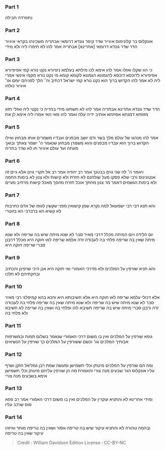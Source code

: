 
### Part 1
נתפרדה חבילה

### Part 2
אונקלוס בר קלונימוס איגייר שדר קיסר גונדא דרומאי אבתריה משכינהו בקראי איגיור הדר שדר גונדא דרומאי [אחרינא] אבתריה אמר להו לא תימרו ליה ולא מידי

### Part 3
כי הוו שקלו ואזלו אמר להו אימא לכו מילתא בעלמא ניפיורא נקט נורא קמי אפיפיורא אפיפיורא לדוכסא דוכסא להגמונא הגמונא לקומא קומא מי נקט נורא מקמי אינשי אמרי ליה לא אמר להו הקדוש ברוך הוא נקט נורא קמי ישראל דכתיב וה׳ הלך לפניהם יומם וגו׳ איגיור כולהו

### Part 4
הדר שדר גונדא אחרינא אבתריה אמר להו לא תשתעו מידי בהדיה כי נקטי ליה ואזלי חזא מזוזתא דמנחא אפתחא אותיב ידיה עלה ואמר להו מאי האי אמרו ליה אימא לן את

### Part 5
אמר להו מנהגו של עולם מלך בשר ודם יושב מבפנים ועבדיו משמרים אותו מבחוץ ואילו הקדוש ברוך הוא עבדיו מבפנים והוא משמרן מבחוץ שנאמר ה׳ ישמר צאתך ובואך מעתה ועד עולם איגיור תו לא שדר בתריה

### Part 6
ויאמר ה׳ לה שני גוים בבטנך אמר רב יהודה אמר רב אל תקרי גוים אלא גיים זה אנטונינוס ורבי שלא פסקו מעל שולחנם לא חזרת ולא קישות ולא צנון לא בימות החמה ולא בימות הגשמים דאמר מר צנון מחתך אוכל חזרת מהפך מאכל קישות מרחיב מעיים

### Part 7
והא תנא דבי רבי ישמעאל למה נקרא שמן קישואין מפני שקשין לגופו של אדם כחרבות לא קשיא הא ברברבי הא בזוטרי

### Part 8
יום הלידה ויום המיתה מכלל דרבי מאיר סבר לא שנא מיתה שיש בה שריפה ולא שנא מיתה שאין בה שריפה פלחי בה לעבודה זרה אלמא שריפה לאו חוקה היא מכלל דרבנן סברי שריפה חוקה היא

### Part 9
והא תניא שורפין על המלכים ולא מדרכי האמורי ואי חוקה היא אנן היכי שרפינן והכתיב ובחקתיהם לא תלכו

### Part 10
אלא דכולי עלמא שריפה לאו חוקה היא אלא חשיבותא היא והכא בהא קמיפלגי רבי מאיר סבר לא שנא מיתה שיש בה שריפה ולא שנא מיתה שאין בה שריפה פלחי בה לעבודה זרה ורבנן סברי מיתה שיש בה שריפה חשיבא להו ופלחי בה ושאין בה שריפה לא חשיבא ולא פלחי בה

### Part 11
גופא שורפין על המלכים ואין בו משום דרכי האמורי שנאמר בשלום תמות ובמשרפות אבותיך המלכים וגו׳ וכשם ששורפין על המלכים כך שורפין על הנשיאים

### Part 12
ומה הם שורפין על המלכים מיטתן וכלי תשמישן ומעשה שמת רבן גמליאל הזקן ושרף עליו אונקלוס הגר שבעים מנה צורי והאמרת מה הן שורפין עליהם מיטתן וכלי תשמישן אימא בשבעים מנה צורי

### Part 13
ומידי אחרינא לא והתניא עוקרין על המלכים ואין בו משום דרכי האמורי אמר רב פפא סוס שרכב עליו

### Part 14
ובהמה טהורה לא והתניא עיקור שיש בה טריפה אסור ושאין בה טריפה מותר ואיזהו עיקור שאין בה טריפה

>Credit : William Davidson Edition
>License : CC-BY-NC
